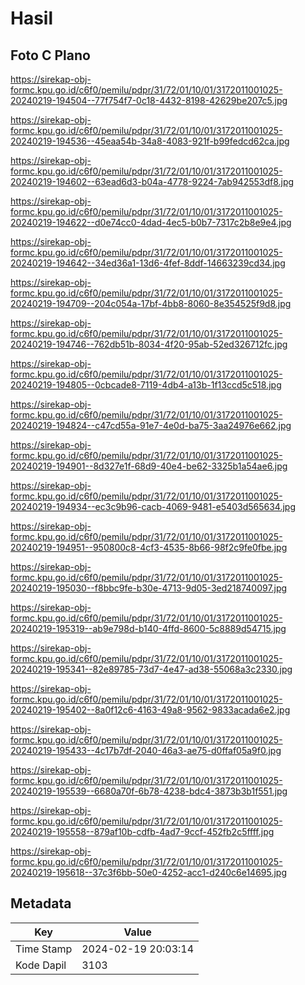 # Hasil

## Foto C Plano

https://sirekap-obj-formc.kpu.go.id/c6f0/pemilu/pdpr/31/72/01/10/01/3172011001025-20240219-194504--77f754f7-0c18-4432-8198-42629be207c5.jpg

https://sirekap-obj-formc.kpu.go.id/c6f0/pemilu/pdpr/31/72/01/10/01/3172011001025-20240219-194536--45eaa54b-34a8-4083-921f-b99fedcd62ca.jpg

https://sirekap-obj-formc.kpu.go.id/c6f0/pemilu/pdpr/31/72/01/10/01/3172011001025-20240219-194602--63ead6d3-b04a-4778-9224-7ab942553df8.jpg

https://sirekap-obj-formc.kpu.go.id/c6f0/pemilu/pdpr/31/72/01/10/01/3172011001025-20240219-194622--d0e74cc0-4dad-4ec5-b0b7-7317c2b8e9e4.jpg

https://sirekap-obj-formc.kpu.go.id/c6f0/pemilu/pdpr/31/72/01/10/01/3172011001025-20240219-194642--34ed36a1-13d6-4fef-8ddf-14663239cd34.jpg

https://sirekap-obj-formc.kpu.go.id/c6f0/pemilu/pdpr/31/72/01/10/01/3172011001025-20240219-194709--204c054a-17bf-4bb8-8060-8e354525f9d8.jpg

https://sirekap-obj-formc.kpu.go.id/c6f0/pemilu/pdpr/31/72/01/10/01/3172011001025-20240219-194746--762db51b-8034-4f20-95ab-52ed326712fc.jpg

https://sirekap-obj-formc.kpu.go.id/c6f0/pemilu/pdpr/31/72/01/10/01/3172011001025-20240219-194805--0cbcade8-7119-4db4-a13b-1f13ccd5c518.jpg

https://sirekap-obj-formc.kpu.go.id/c6f0/pemilu/pdpr/31/72/01/10/01/3172011001025-20240219-194824--c47cd55a-91e7-4e0d-ba75-3aa24976e662.jpg

https://sirekap-obj-formc.kpu.go.id/c6f0/pemilu/pdpr/31/72/01/10/01/3172011001025-20240219-194901--8d327e1f-68d9-40e4-be62-3325b1a54ae6.jpg

https://sirekap-obj-formc.kpu.go.id/c6f0/pemilu/pdpr/31/72/01/10/01/3172011001025-20240219-194934--ec3c9b96-cacb-4069-9481-e5403d565634.jpg

https://sirekap-obj-formc.kpu.go.id/c6f0/pemilu/pdpr/31/72/01/10/01/3172011001025-20240219-194951--950800c8-4cf3-4535-8b66-98f2c9fe0fbe.jpg

https://sirekap-obj-formc.kpu.go.id/c6f0/pemilu/pdpr/31/72/01/10/01/3172011001025-20240219-195030--f8bbc9fe-b30e-4713-9d05-3ed218740097.jpg

https://sirekap-obj-formc.kpu.go.id/c6f0/pemilu/pdpr/31/72/01/10/01/3172011001025-20240219-195319--ab9e798d-b140-4ffd-8600-5c8889d54715.jpg

https://sirekap-obj-formc.kpu.go.id/c6f0/pemilu/pdpr/31/72/01/10/01/3172011001025-20240219-195341--82e89785-73d7-4e47-ad38-55068a3c2330.jpg

https://sirekap-obj-formc.kpu.go.id/c6f0/pemilu/pdpr/31/72/01/10/01/3172011001025-20240219-195402--8a0f12c6-4163-49a8-9562-9833acada6e2.jpg

https://sirekap-obj-formc.kpu.go.id/c6f0/pemilu/pdpr/31/72/01/10/01/3172011001025-20240219-195433--4c17b7df-2040-46a3-ae75-d0ffaf05a9f0.jpg

https://sirekap-obj-formc.kpu.go.id/c6f0/pemilu/pdpr/31/72/01/10/01/3172011001025-20240219-195539--6680a70f-6b78-4238-bdc4-3873b3b1f551.jpg

https://sirekap-obj-formc.kpu.go.id/c6f0/pemilu/pdpr/31/72/01/10/01/3172011001025-20240219-195558--879af10b-cdfb-4ad7-9ccf-452fb2c5ffff.jpg

https://sirekap-obj-formc.kpu.go.id/c6f0/pemilu/pdpr/31/72/01/10/01/3172011001025-20240219-195618--37c3f6bb-50e0-4252-acc1-d240c6e14695.jpg


## Metadata

| Key        | Value               |
| ---------- | ------------------- |
| Time Stamp | 2024-02-19 20:03:14 |
| Kode Dapil | 3103                |



